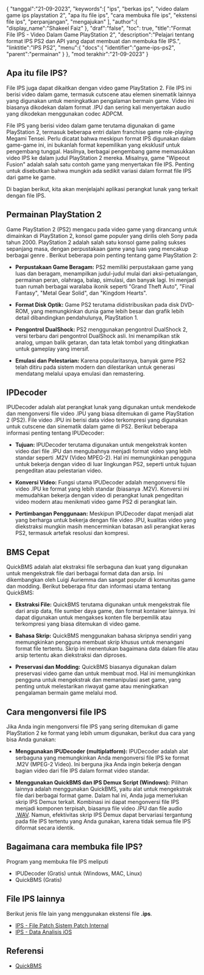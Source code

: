{
"tanggal":"21-09-2023",
   "keywords":[
"ips",
"berkas ips",
"video dalam game ips playstation 2",
"apa itu file ips",
"cara membuka file ips",
"ekstensi file ips",
"perpanjangan",
"mengajukan"
],
   "author":{
"display_name":"Shakeel Faiz"
},
"draf":"false",
"toc": true,
"title":"Format File IPS - Video Dalam Game PlayStation 2",
   "description":"Pelajari tentang format IPS PS2 dan API yang dapat membuat dan membuka file IPS.",
"linktitle":"IPS PS2",
   "menu":{
      "docs":{
         "identifier":"game-ips-ps2",
"parent":"permainan"
}
},
"mod terakhir":"21-09-2023"
}

## Apa itu file IPS?

File IPS juga dapat dikaitkan dengan video game PlayStation 2. File IPS ini berisi video dalam game, termasuk cutscene atau elemen sinematik lainnya yang digunakan untuk meningkatkan pengalaman bermain game. Video ini biasanya dikodekan dalam format .IPU dan sering kali menyertakan audio yang dikodekan menggunakan codec ADPCM.

File IPS yang berisi video dalam game terutama digunakan di game PlayStation 2, termasuk beberapa entri dalam franchise game role-playing Megami Tensei. Perlu dicatat bahwa meskipun format IPS digunakan dalam game-game ini, ini bukanlah format kepemilikan yang eksklusif untuk pengembang tunggal. Hasilnya, berbagai pengembang game memasukkan video IPS ke dalam judul PlayStation 2 mereka. Misalnya, game "Wipeout Fusion" adalah salah satu contoh game yang menyertakan file IPS. Penting untuk disebutkan bahwa mungkin ada sedikit variasi dalam format file IPS dari game ke game.

Di bagian berikut, kita akan menjelajahi aplikasi perangkat lunak yang terkait dengan file IPS.

## Permainan PlayStation 2

Game PlayStation 2 (PS2) mengacu pada video game yang dirancang untuk dimainkan di PlayStation 2, konsol game populer yang dirilis oleh Sony pada tahun 2000. PlayStation 2 adalah salah satu konsol game paling sukses sepanjang masa, dengan perpustakaan game yang luas yang mencakup berbagai genre . Berikut beberapa poin penting tentang game PlayStation 2:

- **Perpustakaan Game Beragam:** PS2 memiliki perpustakaan game yang luas dan beragam, menampilkan judul-judul mulai dari aksi-petualangan, permainan peran, olahraga, balap, simulasi, dan banyak lagi. Ini menjadi tuan rumah berbagai waralaba ikonik seperti "Grand Theft Auto", "Final Fantasy", "Metal Gear Solid", dan "Kingdom Hearts".

- **Format Disk Optik:** Game PS2 terutama didistribusikan pada disk DVD-ROM, yang memungkinkan dunia game lebih besar dan grafik lebih detail dibandingkan pendahulunya, PlayStation 1.

- **Pengontrol DualShock:** PS2 menggunakan pengontrol DualShock 2, versi terbaru dari pengontrol DualShock asli. Ini menampilkan stik analog, umpan balik getaran, dan tata letak tombol yang ditingkatkan untuk gameplay yang imersif.

- **Emulasi dan Pelestarian:** Karena popularitasnya, banyak game PS2 telah ditiru pada sistem modern dan dilestarikan untuk generasi mendatang melalui upaya emulasi dan remastering.

## IPDecoder

IPUDecoder adalah alat perangkat lunak yang digunakan untuk mendekode dan mengonversi file video .IPU yang biasa ditemukan di game PlayStation 2 (PS2). File video .IPU ini berisi data video terkompresi yang digunakan untuk cutscene dan sinematik dalam game di PS2. Berikut beberapa informasi penting tentang IPUDecoder:

- **Tujuan:** IPUDecoder terutama digunakan untuk mengekstrak konten video dari file .IPU dan mengubahnya menjadi format video yang lebih standar seperti .M2V (Video MPEG-2). Hal ini memungkinkan pengguna untuk bekerja dengan video di luar lingkungan PS2, seperti untuk tujuan pengeditan atau pelestarian video.

- **Konversi Video:** Fungsi utama IPUDecoder adalah mengonversi file video .IPU ke format yang lebih standar (biasanya .M2V). Konversi ini memudahkan bekerja dengan video di perangkat lunak pengeditan video modern atau menikmati video game PS2 di perangkat lain.

- **Pertimbangan Penggunaan:** Meskipun IPUDecoder dapat menjadi alat yang berharga untuk bekerja dengan file video .IPU, kualitas video yang diekstraksi mungkin masih mencerminkan batasan asli perangkat keras PS2, termasuk artefak resolusi dan kompresi.

## BMS Cepat

QuickBMS adalah alat ekstraksi file serbaguna dan kuat yang digunakan untuk mengekstrak file dari berbagai format data dan arsip. Ini dikembangkan oleh Luigi Auriemma dan sangat populer di komunitas game dan modding. Berikut beberapa fitur dan informasi utama tentang QuickBMS:

- **Ekstraksi File:** QuickBMS terutama digunakan untuk mengekstrak file dari arsip data, file sumber daya game, dan format kontainer lainnya. Ini dapat digunakan untuk mengakses konten file berpemilik atau terkompresi yang biasa ditemukan di video game.

- **Bahasa Skrip:** QuickBMS menggunakan bahasa skripnya sendiri yang memungkinkan pengguna membuat skrip khusus untuk menangani format file tertentu. Skrip ini menentukan bagaimana data dalam file atau arsip tertentu akan diekstraksi dan diproses.

- **Preservasi dan Modding:** QuickBMS biasanya digunakan dalam preservasi video game dan untuk membuat mod. Hal ini memungkinkan pengguna untuk mengekstrak dan memanipulasi aset game, yang penting untuk melestarikan riwayat game atau meningkatkan pengalaman bermain game melalui mod.

## Cara mengonversi file IPS

Jika Anda ingin mengonversi file IPS yang sering ditemukan di game PlayStation 2 ke format yang lebih umum digunakan, berikut dua cara yang bisa Anda gunakan:

- **Menggunakan IPUDecoder (multiplatform):** IPUDecoder adalah alat serbaguna yang memungkinkan Anda mengonversi file IPS ke format .M2V (MPEG-2 Video). Ini berguna jika Anda ingin bekerja dengan bagian video dari file IPS dalam format video standar.

- **Menggunakan QuickBMS dan IPS Demux Script (Windows):** Pilihan lainnya adalah menggunakan QuickBMS, yaitu alat untuk mengekstrak file dari berbagai format game. Dalam hal ini, Anda juga memerlukan skrip IPS Demux terkait. Kombinasi ini dapat mengonversi file IPS menjadi komponen terpisah, biasanya file video .IPU dan file audio [.WAV](/id/audio/wav/). Namun, efektivitas skrip IPS Demux dapat bervariasi tergantung pada file IPS tertentu yang Anda gunakan, karena tidak semua file IPS diformat secara identik.

## Bagaimana cara membuka file IPS?

Program yang membuka file IPS meliputi

- IPUDecoder (Gratis) untuk (Windows, MAC, Linux)
- QuickBMS (Gratis)

## File IPS lainnya

Berikut jenis file lain yang menggunakan ekstensi file **.ips**.

- [IPS - File Patch Sistem Patch Internal](/id/game/ips/)
- [IPS - Data Analisis iOS](/id/lain-lain/ips/)

## Referensi
* [QuickBMS](http://aluigi.altervista.org/quickbms.htm)

